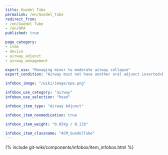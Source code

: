 ```yaml
---
title: Guedel Tube
permalink: /en/Guedel_Tube
redirect_from: 
- /en/Guedel Tube
- /en/OPA
published: true

page_category:
- item
- device
- airway_adjunct
- airway_management

export_use: "Managing minor to moderate airway collapse"
export_condition: "Airway must not have another oral adjunct inserted<br>Airway must be clear of obstructions"

infobox_image: "/wiki/image/opa.png"

infobox_use_category: "airway"
infobox_use_selection: "head"

infobox_item_type: "Airway Adjunct"

infobox_item_nonmedication: true

infobox_item_weight: "0.05kg / 0.1lb"

infobox_item_classname: "ACM_GuedelTube"
---
```


{% include git-wiki/components/infobox/item_infobox.html %}